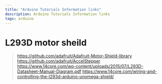 ```yaml
---
title: "Arduino Tutorials Information links"
description: Arduino Tutorials Information links
tags: arduino
---
```



# L293D motor sheild
> https://github.com/adafruit/Adafruit-Motor-Shield-library
> https://github.com/adafruit/AccelStepper
> https://www.14core.com/wp-content/uploads/2015/07/L293D-Datasheet-Manual-Diagram.pdf
> https://www.14core.com/wiring-and-controlling-the-l293d-arduino-unomega-shield/

